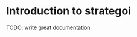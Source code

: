 # Introduction to strategoi

TODO: write [great documentation](http://jacobian.org/writing/great-documentation/what-to-write/)
